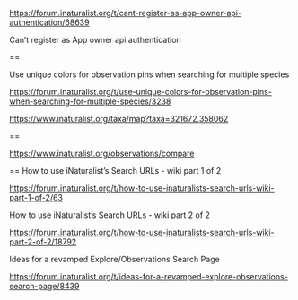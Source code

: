 https://forum.inaturalist.org/t/cant-register-as-app-owner-api-authentication/68639

Can’t register as App owner api authentication

==

Use unique colors for observation pins when searching for multiple species

https://forum.inaturalist.org/t/use-unique-colors-for-observation-pins-when-searching-for-multiple-species/3238

https://www.inaturalist.org/taxa/map?taxa=321672,358062

==

https://www.inaturalist.org/observations/compare

==
How to use iNaturalist’s Search URLs - wiki part 1 of 2

https://forum.inaturalist.org/t/how-to-use-inaturalists-search-urls-wiki-part-1-of-2/63

How to use iNaturalist’s Search URLs - wiki part 2 of 2

https://forum.inaturalist.org/t/how-to-use-inaturalists-search-urls-wiki-part-2-of-2/18792

Ideas for a revamped Explore/Observations Search Page

https://forum.inaturalist.org/t/ideas-for-a-revamped-explore-observations-search-page/8439

